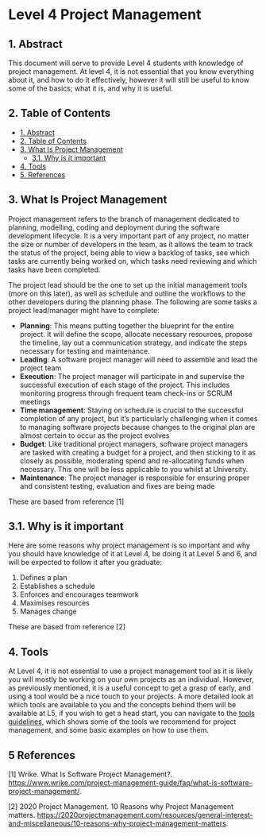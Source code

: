# Level 4 Project Management

## 1. Abstract

This document will serve to provide Level 4 students with knowledge of project management. At level 4, it is not essential that you know everything about it, and how to do it effectively, however it will still be useful to know some of the basics; what it is, and why it is useful.


## 2. Table of Contents

- [1. Abstract](#1-abstract)
- [2. Table of Contents](#2-table-of-contents)
- [3. What Is Project Management](#3-what-is-project-management)
  - [3.1. Why is it important](#31-why-is-it-important)
- [4. Tools](#4-tools)
- [5. References](#5-references)

## 3. What Is Project Management

Project management refers to the branch of management dedicated to planning, modelling, coding and deployment during the software development lifecycle.
It is a very important part of any project, no matter the size or number of developers in the team, as it allows the team to track the status of the project, being able to view a backlog of tasks, see which tasks are currently being worked on, which tasks need reviewing and which tasks have been completed. 

The project lead should be the one to set up the initial management tools (more on this later), as well as schedule and outline the workflows to the other developers during the planning phase.
The following are some tasks a project lead/manager might have to complete:

- **Planning**: This means putting together the blueprint for the entire project. It will define the scope, allocate necessary resources, propose the timeline, lay out a communication strategy, and indicate the steps necessary for testing and maintenance.
- **Leading**: A software project manager will need to assemble and lead the project team
- **Execution**: The project manager will participate in and supervise the successful execution of each stage of the project. This includes monitoring progress through frequent team check-ins or SCRUM meetings
- **Time management**: Staying on schedule is crucial to the successful completion of any project, but it’s particularly challenging when it comes to managing software projects because changes to the original plan are almost certain to occur as the project evolves
- **Budget**: Like traditional project managers, software project managers are tasked with creating a budget for a project, and then sticking to it as closely as possible, moderating spend and re-allocating funds when necessary. This one will be less applicable to you whilst at University.
- **Maintenance**: The project manager is responsible for ensuring proper and consistent testing, evaluation and fixes are being made

These are based from reference [1]

## 3.1. Why is it important

Here are some reasons why project management is so important and why you should have knowledge of it at Level 4, be doing it at Level 5 and 6, and will be expected to follow it after you graduate:

1. Defines a plan
2. Establishes a schedule
3. Enforces and encourages teamwork
4. Maximises resources
5. Manages change

These are based from reference [2]

## 4. Tools

At Level 4, it is not essential to use a project management tool as it is likely you will mostly be working on your own projects as an individual. However, as previously mentioned, it is a useful concept to get a grasp of early, and using a tool would be a nice touch to your projects.
A more detailed look at which tools are available to you and the concepts behind them will be available at L5, if you wish to get a head start, you can navigate to the [tools guidelines](planning/project-management/tools/project_management_tools.md), which shows some of the tools we recommend for project management, and some basic examples on how to use them.

## 5 References

[1] Wrike. What Is Software Project Management?. <https://www.wrike.com/project-management-guide/faq/what-is-software-project-management/>.

[2] 2020 Project Management. 10 Reasons why Project Management matters. <https://2020projectmanagement.com/resources/general-interest-and-miscellaneous/10-reasons-why-project-management-matters>.
